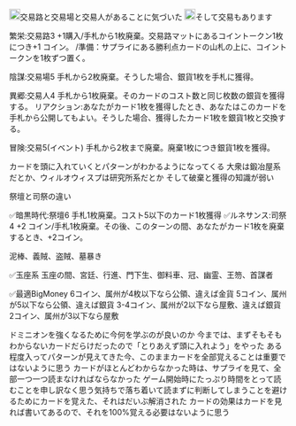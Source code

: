 

<img src='https://scrapbox.io/api/pages/nishio/nishio/icon' alt='nishio.icon' height="19.5"/>交易路と交易場と交易人があることに気づいた
<img src='https://scrapbox.io/api/pages/nishio/human/icon' alt='human.icon' height="19.5"/>そして交易もあります

繁栄:交易路3 +1購入/手札から1枚廃棄。交易路マットにあるコイントークン1枚につき+1 コイン。
/準備：サプライにある勝利点カードの山札の上に、コイントークンを1枚ずつ置く。

陰謀:交易場5 手札から2枚廃棄。そうした場合、銀貨1枚を手札に獲得。

異郷:交易人4 手札から1枚廃棄。そのカードのコスト数と同じ枚数の銀貨を獲得する。
リアクション:あなたがカード1枚を獲得したとき、あなたはこのカードを手札から公開してもよい。そうした場合、獲得したカード1枚を銀貨1枚と交換する。

冒険:交易5(イベント) 手札から2枚まで廃棄。廃棄1枚につき銀貨1枚を獲得。


カードを頭に入れていくとパターンがわかるようになってくる
大衆は鍛冶屋系だとか、ウィルオウィスプは研究所系だとか
そして破棄と獲得の知識が弱い

祭壇と司祭の違い

✅暗黒時代:祭壇6 手札1枚廃棄。コスト5以下のカード1枚獲得
✅ルネサンス:司祭4	 +2 コイン/手札1枚廃棄。その後、このターンの間、あなたがカード1枚を廃棄するとき、+2コイン。

泥棒、義賊、盗賊、墓暴き

✅玉座系
玉座の間、宮廷、行進、門下生、御料車、冠、幽霊、王笏、首謀者

✅最適BigMoney
6コイン、属州が4枚以下なら公領、違えば金貨
5コイン、属州が5以下なら公領、違えば銀貨
3-4コイン、属州が2以下なら屋敷、違えば銀貨
2コイン、属州が3以下なら屋敷

ドミニオンを強くなるために今何を学ぶのが良いのか
今までは、まずそもそもわからないカードだらけだったので「とりあえず頭に入れよう」をやった
ある程度入ってパターンが見えてきた今、このままカードを全部覚えることは重要ではないように思う
カードがほとんどわからなかった時は、サプライを見て、全部一つ一つ読まなければならなかった
ゲーム開始時にたっぷり時間をとって読むことを申し訳なく思う気持ちで落ち着いて読まずに判断してしまうことを避けるためにカードを覚えた、それはだいぶ解消された
カードの効果はカードを見れば書いてあるので、それを100%覚える必要はないように思う

